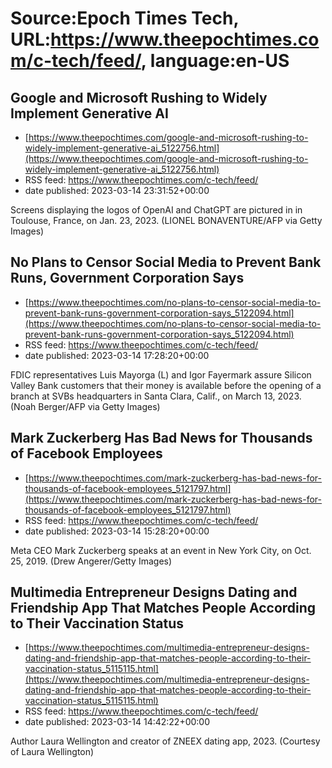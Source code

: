 # Source:Epoch Times Tech, URL:https://www.theepochtimes.com/c-tech/feed/, language:en-US

## Google and Microsoft Rushing to Widely Implement Generative AI
 - [https://www.theepochtimes.com/google-and-microsoft-rushing-to-widely-implement-generative-ai_5122756.html](https://www.theepochtimes.com/google-and-microsoft-rushing-to-widely-implement-generative-ai_5122756.html)
 - RSS feed: https://www.theepochtimes.com/c-tech/feed/
 - date published: 2023-03-14 23:31:52+00:00

Screens displaying the logos of OpenAI and ChatGPT are pictured in in Toulouse, France, on Jan. 23, 2023. (LIONEL BONAVENTURE/AFP via Getty Images)

## No Plans to Censor Social Media to Prevent Bank Runs, Government Corporation Says
 - [https://www.theepochtimes.com/no-plans-to-censor-social-media-to-prevent-bank-runs-government-corporation-says_5122094.html](https://www.theepochtimes.com/no-plans-to-censor-social-media-to-prevent-bank-runs-government-corporation-says_5122094.html)
 - RSS feed: https://www.theepochtimes.com/c-tech/feed/
 - date published: 2023-03-14 17:28:20+00:00

FDIC representatives Luis Mayorga (L) and Igor Fayermark assure Silicon Valley Bank customers that their money is available before the opening of a branch at SVBs headquarters in Santa Clara, Calif., on March 13, 2023. (Noah Berger/AFP via Getty Images)

## Mark Zuckerberg Has Bad News for Thousands of Facebook Employees
 - [https://www.theepochtimes.com/mark-zuckerberg-has-bad-news-for-thousands-of-facebook-employees_5121797.html](https://www.theepochtimes.com/mark-zuckerberg-has-bad-news-for-thousands-of-facebook-employees_5121797.html)
 - RSS feed: https://www.theepochtimes.com/c-tech/feed/
 - date published: 2023-03-14 15:28:20+00:00

Meta CEO Mark Zuckerberg speaks at an event in New York City, on Oct. 25, 2019. (Drew Angerer/Getty Images)

## Multimedia Entrepreneur Designs Dating and Friendship App That Matches People According to Their Vaccination Status
 - [https://www.theepochtimes.com/multimedia-entrepreneur-designs-dating-and-friendship-app-that-matches-people-according-to-their-vaccination-status_5115115.html](https://www.theepochtimes.com/multimedia-entrepreneur-designs-dating-and-friendship-app-that-matches-people-according-to-their-vaccination-status_5115115.html)
 - RSS feed: https://www.theepochtimes.com/c-tech/feed/
 - date published: 2023-03-14 14:42:22+00:00

Author Laura Wellington and creator of ZNEEX dating app, 2023. (Courtesy of Laura Wellington)

